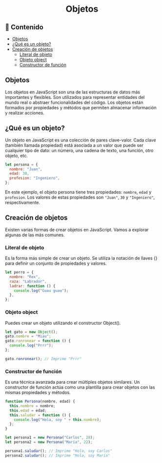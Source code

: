<h1 align='center'>Objetos</h1>

<h2>📑 Contenido</h2>

- [Objetos](#objetos)
- [¿Qué es un objeto?](#qué-es-un-objeto)
- [Creación de objetos](#creación-de-objetos)
  - [Literal de objeto](#literal-de-objeto)
  - [Objeto object](#objeto-object)
  - [Constructor de función](#constructor-de-función)

## Objetos

Los objetos en JavaScript son una de las estructuras de datos más importantes y flexibles. Son utilizados para representar entidades del mundo real o abstraer funcionalidades del código. Los objetos están formados por propiedades y métodos que permiten almacenar información y realizar acciones.

## ¿Qué es un objeto?

Un objeto en JavaScript es una colección de pares clave-valor. Cada clave (también llamada propiedad) está asociada a un valor que puede ser cualquier tipo de dato: un número, una cadena de texto, una función, otro objeto, etc.

```js
let persona = {
  nombre: "Juan",
  edad: 30,
  profesion: "Ingeniero",
};
```

En este ejemplo, el objeto persona tiene tres propiedades: `nombre`, `edad` y `profesion`. Los valores de estas propiedades son `"Juan"`, `30` y `"Ingeniero"`, respectivamente.

## Creación de objetos

Existen varias formas de crear objetos en JavaScript. Vamos a explorar algunas de las más comunes.

### Literal de objeto

Es la forma más simple de crear un objeto. Se utiliza la notación de llaves {} para definir un conjunto de propiedades y valores.

```js
let perro = {
  nombre: "Rex",
  raza: "Labrador",
  ladrar: function () {
    console.log("Guau guau");
  },
};
```

### Objeto object

Puedes crear un objeto utilizando el constructor Object().

```js
let gato = new Object();
gato.nombre = "Miau";
gato.ronronear = function () {
  console.log("Prrr");
};

gato.ronronear(); // Imprime "Prrr"
```

### Constructor de función

Es una técnica avanzada para crear múltiples objetos similares. Un constructor de función actúa como una plantilla para crear objetos con las mismas propiedades y métodos.

```js
function Persona(nombre, edad) {
  this.nombre = nombre;
  this.edad = edad;
  this.saludar = function () {
    console.log("Hola, soy " + this.nombre);
  };
}

let persona1 = new Persona("Carlos", 28);
let persona2 = new Persona("María", 22);

persona1.saludar(); // Imprime "Hola, soy Carlos"
persona2.saludar(); // Imprime "Hola, soy María"
```

